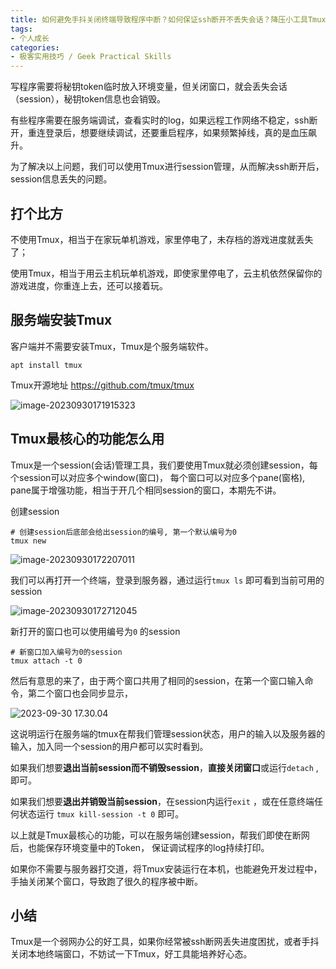```yaml
---
title: 如何避免手抖关闭终端导致程序中断？如何保证ssh断开不丢失会话？降压小工具Tmux
tags:
- 个人成长
categories:
- 极客实用技巧 / Geek Practical Skills
---
```




写程序需要将秘钥token临时放入环境变量，但关闭窗口，就会丢失会话（session），秘钥token信息也会销毁。

有些程序需要在服务端调试，查看实时的log，如果远程工作网络不稳定，ssh断开，重连登录后，想要继续调试，还要重启程序，如果频繁掉线，真的是血压飙升。

为了解决以上问题，我们可以使用Tmux进行session管理，从而解决ssh断开后，session信息丢失的问题。

##  打个比方

不使用Tmux，相当于在家玩单机游戏，家里停电了，未存档的游戏进度就丢失了；

使用Tmux，相当于用云主机玩单机游戏，即使家里停电了，云主机依然保留你的游戏进度，你重连上去，还可以接着玩。



## 服务端安装Tmux

客户端并不需要安装Tmux，Tmux是个服务端软件。

```
apt install tmux
```



Tmux开源地址 https://github.com/tmux/tmux

![image-20230930171915323](https://cdn.fangyuanxiaozhan.com/assets/16960655567654HsWm8nM.png)



## Tmux最核心的功能怎么用

Tmux是一个session(会话)管理工具，我们要使用Tmux就必须创建session，每个session可以对应多个window(窗口)， 每个窗口可以对应多个pane(窗格), pane属于增强功能，相当于开几个相同session的窗口，本期先不讲。

创建session

```
# 创建session后底部会给出session的编号, 第一个默认编号为0
tmux new
```

![image-20230930172207011](https://cdn.fangyuanxiaozhan.com/assets/1696065727783TDCNXEcK.png)

我们可以再打开一个终端，登录到服务器，通过运行`tmux ls` 即可看到当前可用的session

![image-20230930172712045](https://cdn.fangyuanxiaozhan.com/assets/1696066032803Nbn6wyWJ.png)

新打开的窗口也可以使用编号为`0` 的session

```
# 新窗口加入编号为0的session
tmux attach -t 0
```

然后有意思的来了，由于两个窗口共用了相同的session，在第一个窗口输入命令，第二个窗口也会同步显示，

![2023-09-30 17.30.04](https://cdn.fangyuanxiaozhan.com/assets/1696066274426Jy0MASe5.gif)

这说明运行在服务端的tmux在帮我们管理session状态，用户的输入以及服务器的输入，加入同一个session的用户都可以实时看到。



如果我们想要**退出当前session而不销毁session**，**直接关闭窗口**或运行`detach` , 即可。

如果我们想要**退出并销毁当前session**，在session内运行`exit` ，或在任意终端任何状态运行 `tmux kill-session -t 0` 即可。



以上就是Tmux最核心的功能，可以在服务端创建session，帮我们即使在断网后，也能保存环境变量中的Token， 保证调试程序的log持续打印。

如果你不需要与服务器打交道，将Tmux安装运行在本机，也能避免开发过程中，手抽关闭某个窗口，导致跑了很久的程序被中断。



## 小结

Tmux是一个弱网办公的好工具，如果你经常被ssh断网丢失进度困扰，或者手抖关闭本地终端窗口，不妨试一下Tmux，好工具能培养好心态。


